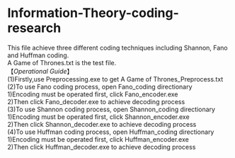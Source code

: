 # Information-Theory-coding-research
This file achieve three different coding techniques including Shannon, Fano and Huffman coding.  
A Game of Thrones.txt is the test file.  
【*Operational Guide*】  
(1)Firstly,use Preprocessing.exe to get A Game of Thrones_Preprocess.txt  
(2)To use Fano coding process, open Fano_coding directionary  
     1)Encoding must be operated first, click Fano_encoder.exe  
     2)Then click Fano_decoder.exe to achieve decoding process  
(3)To use Shannon coding process, open Shannon_coding directionary  
     1)Encoding must be operated first, click Shannon_encoder.exe  
     2)Then click Shannon_decoder.exe to achieve decoding process  
(4)To use Huffman coding process, open Huffman_coding directionary  
     1)Encoding must be operated first, click Huffman_encoder.exe  
     2)Then click Huffman_decoder.exe to achieve decoding process  
